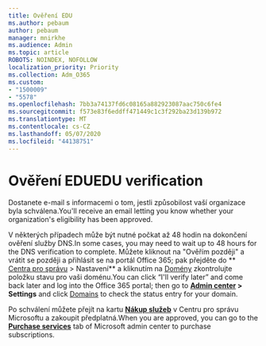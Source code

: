 ```yaml
---
title: Ověření EDU
ms.author: pebaum
author: pebaum
manager: mnirkhe
ms.audience: Admin
ms.topic: article
ROBOTS: NOINDEX, NOFOLLOW
localization_priority: Priority
ms.collection: Adm_O365
ms.custom:
- "1500009"
- "5578"
ms.openlocfilehash: 7bb3a74137fd6c08165a882923087aac750c6fe4
ms.sourcegitcommit: f573e83f6eddff471449c1c3f292ba23d139b972
ms.translationtype: MT
ms.contentlocale: cs-CZ
ms.lasthandoff: 05/07/2020
ms.locfileid: "44138751"
---
```

# <a name="edu-verification"></a><span data-ttu-id="aa581-102">Ověření EDU</span><span class="sxs-lookup"><span data-stu-id="aa581-102">EDU verification</span></span>

<span data-ttu-id="aa581-103">Dostanete e-mail s informacemi o tom, jestli způsobilost vaší organizace byla schválena.</span><span class="sxs-lookup"><span data-stu-id="aa581-103">You'll receive an email letting you know whether your organization's eligibility has been approved.</span></span>

<span data-ttu-id="aa581-104">V některých případech může být nutné počkat až 48 hodin na dokončení ověření služby DNS.</span><span class="sxs-lookup"><span data-stu-id="aa581-104">In some cases, you may need to wait up to 48 hours for the DNS verification to complete.</span></span> <span data-ttu-id="aa581-105">Můžete kliknout na "Ověřím později" a vrátit se později a přihlásit se na portál Office 365; pak přejděte do \*\* [Centra pro správu](https://admin.microsoft.com/Adminportal/Home?source=applauncher#/homepage) > Nastavení\*\* a kliknutím na [Domény](https://admin.microsoft.com/Adminportal/Home?source=applauncher#/Domains) zkontrolujte položku stavu pro vaši doménu.</span><span class="sxs-lookup"><span data-stu-id="aa581-105">You can click “I'll verify later” and come back later and log into the Office 365 portal; then go to **[Admin center](https://admin.microsoft.com/Adminportal/Home?source=applauncher#/homepage) > Settings** and click [Domains](https://admin.microsoft.com/Adminportal/Home?source=applauncher#/Domains) to check the status entry for your domain.</span></span>

<span data-ttu-id="aa581-106">Po schválení můžete přejít na kartu **[Nákup služeb](https://go.microsoft.com/fwlink/p/?linkid=868433)** v Centru pro správu Microsoftu a zakoupit předplatná.</span><span class="sxs-lookup"><span data-stu-id="aa581-106">When you are approved, you can go to the **[Purchase services](https://go.microsoft.com/fwlink/p/?linkid=868433)** tab of Microsoft admin center to purchase subscriptions.</span></span>
